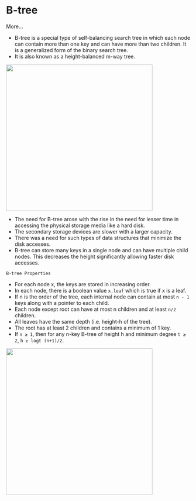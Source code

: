 # B-tree

<a src='https://www.programiz.com/dsa/b-tree'>More...</a>

- B-tree is a special type of self-balancing search tree in which each node can contain more than one key and can have more than two children. It is a generalized form of the binary search tree.
- It is also known as a height-balanced m-way tree.

<img src='https://cdn.programiz.com/sites/tutorial2program/files/b-tree.png' width="400px"></img>

- The need for B-tree arose with the rise in the need for lesser time in accessing the physical storage media like a hard disk. 
- The secondary storage devices are slower with a larger capacity. 
- There was a need for such types of data structures that minimize the disk accesses.
- B-tree can store many keys in a single node and can have multiple child nodes. This decreases the height significantly allowing faster disk accesses.

`B-tree Properties`
- For each node x, the keys are stored in increasing order.
- In each node, there is a boolean value `x.leaf` which is true if x is a leaf.
- If n is the order of the tree, each internal node can contain at most `n - 1` keys along with a pointer to each child.
- Each node except root can have at most n children and at least `n/2` children.
- All leaves have the same depth (i.e. height-h of the tree).
- The root has at least 2 children and contains a minimum of 1 key.
- If `n ≥ 1`, then for any n-key B-tree of height h and minimum degree `t ≥ 2`, `h ≥ logt (n+1)/2`.

<img src='https://cdn.programiz.com/sites/tutorial2program/files/B-tree.png' width="400px"></img>
